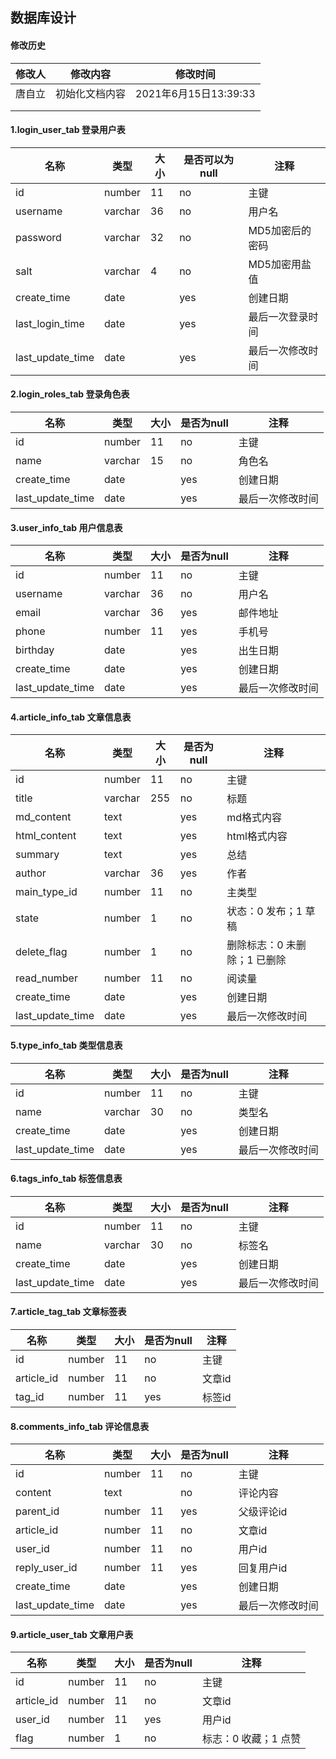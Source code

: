 ## 数据库设计

#### 修改历史

| 修改人 | 修改内容       | 修改时间              |
| ------ | -------------- | --------------------- |
| 唐自立 | 初始化文档内容 | 2021年6月15日13:39:33 |
|        |                |                       |
|        |                |                       |



#### 1.login_user_tab   登录用户表

| 名称             | 类型    | 大小 | 是否可以为null | 注释             |
| ---------------- | ------- | ---- | -------------- | ---------------- |
| id               | number  | 11   | no             | 主键             |
| username         | varchar | 36   | no             | 用户名           |
| password         | varchar | 32   | no             | MD5加密后的密码  |
| salt             | varchar | 4    | no             | MD5加密用盐值    |
| create_time      | date    |      | yes            | 创建日期         |
| last_login_time  | date    |      | yes            | 最后一次登录时间 |
| last_update_time | date    |      | yes            | 最后一次修改时间 |

#### 2.login_roles_tab  登录角色表

| 名称             | 类型    | 大小 | 是否为null | 注释             |
| ---------------- | ------- | ---- | ---------- | ---------------- |
| id               | number  | 11   | no         | 主键             |
| name             | varchar | 15   | no         | 角色名           |
| create_time      | date    |      | yes        | 创建日期         |
| last_update_time | date    |      | yes        | 最后一次修改时间 |

#### 3.user_info_tab    用户信息表

| 名称             | 类型    | 大小 | 是否为null | 注释             |
| ---------------- | ------- | ---- | ---------- | ---------------- |
| id               | number  | 11   | no         | 主键             |
| username         | varchar | 36   | no         | 用户名           |
| email            | varchar | 36   | yes        | 邮件地址         |
| phone            | number  | 11   | yes        | 手机号           |
| birthday         | date    |      | yes        | 出生日期         |
| create_time      | date    |      | yes        | 创建日期         |
| last_update_time | date    |      | yes        | 最后一次修改时间 |

#### 4.article_info_tab 文章信息表

| 名称             | 类型    | 大小 | 是否为null | 注释                          |
| ---------------- | ------- | ---- | ---------- | ----------------------------- |
| id               | number  | 11   | no         | 主键                          |
| title            | varchar | 255  | no         | 标题                          |
| md_content       | text    |      | yes        | md格式内容                    |
| html_content     | text    |      | yes        | html格式内容                  |
| summary          | text    |      | yes        | 总结                          |
| author           | varchar | 36   | yes        | 作者                          |
| main_type_id     | number  | 11   | no         | 主类型                        |
| state            | number  | 1    | no         | 状态：0 发布；1 草稿          |
| delete_flag      | number  | 1    | no         | 删除标志：0  未删除；1 已删除 |
| read_number      | number  | 11   | no         | 阅读量                        |
| create_time      | date    |      | yes        | 创建日期                      |
| last_update_time | date    |      | yes        | 最后一次修改时间              |

#### 5.type_info_tab 类型信息表

| 名称             | 类型    | 大小 | 是否为null | 注释             |
| ---------------- | ------- | ---- | ---------- | ---------------- |
| id               | number  | 11   | no         | 主键             |
| name             | varchar | 30   | no         | 类型名           |
| create_time      | date    |      | yes        | 创建日期         |
| last_update_time | date    |      | yes        | 最后一次修改时间 |

#### 6.tags_info_tab 标签信息表

| 名称             | 类型    | 大小 | 是否为null | 注释             |
| ---------------- | ------- | ---- | ---------- | ---------------- |
| id               | number  | 11   | no         | 主键             |
| name             | varchar | 30   | no         | 标签名           |
| create_time      | date    |      | yes        | 创建日期         |
| last_update_time | date    |      | yes        | 最后一次修改时间 |

#### 7.article_tag_tab 文章标签表

| 名称       | 类型   | 大小 | 是否为null | 注释   |
| ---------- | ------ | ---- | ---------- | ------ |
| id         | number | 11   | no         | 主键   |
| article_id | number | 11   | no         | 文章id |
| tag_id     | number | 11   | yes        | 标签id |

#### 8.comments_info_tab  评论信息表

| 名称             | 类型   | 大小 | 是否为null | 注释             |
| ---------------- | ------ | ---- | ---------- | ---------------- |
| id               | number | 11   | no         | 主键             |
| content          | text   |      | no         | 评论内容         |
| parent_id        | number | 11   | yes        | 父级评论id       |
| article_id       | number | 11   | no         | 文章id           |
| user_id          | number | 11   | no         | 用户id           |
| reply_user_id    | number | 11   | yes        | 回复用户id       |
| create_time      | date   |      | yes        | 创建日期         |
| last_update_time | date   |      | yes        | 最后一次修改时间 |

#### 9.article_user_tab   文章用户表

| 名称       | 类型   | 大小 | 是否为null | 注释                 |
| ---------- | ------ | ---- | ---------- | -------------------- |
| id         | number | 11   | no         | 主键                 |
| article_id | number | 11   | no         | 文章id               |
| user_id    | number | 11   | yes        | 用户id               |
| flag       | number | 1    | no         | 标志：0 收藏；1 点赞 |













